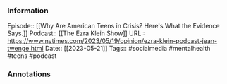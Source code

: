 ### Information

Episode:: [[Why Are American Teens in Crisis? Here's What the Evidence Says.]]
Podcast:: [[The Ezra Klein Show]]
URL:: https://www.nytimes.com/2023/05/19/opinion/ezra-klein-podcast-jean-twenge.html
Date:: [[2023-05-21]]
Tags:: #socialmedia #mentalhealth #teens 
#podcast


### Annotations

